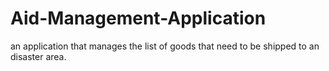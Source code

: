 # Aid-Management-Application
an application that manages the list of goods that need to be shipped to an disaster area. 


 

